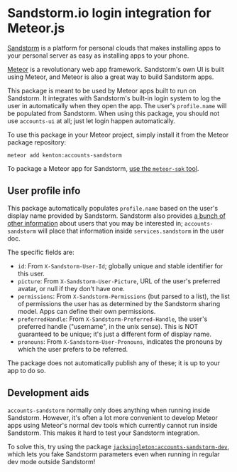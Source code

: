 # Sandstorm.io login integration for Meteor.js

[Sandstorm](https://sandstorm.io) is a platform for personal clouds that makes
installing apps to your personal server as easy as installing apps to your
phone.

[Meteor](https://meteor.com) is a revolutionary web app framework. Sandstorm's
own UI is built using Meteor, and Meteor is also a great way to build Sandstorm
apps.

This package is meant to be used by Meteor apps built to run on Sandstorm.
It integrates with Sandstorm's built-in login system to log the user in
automatically when they open the app. The user's `profile.name` will be
populated from Sandstorm. When using this package, you should not use
`accounts-ui` at all; just let login happen automatically.

To use this package in your Meteor project, simply install it from the Meteor
package repository:

    meteor add kenton:accounts-sandstorm

To package a Meteor app for Sandstorm,
[use the `meteor-spk` tool](https://github.com/sandstorm-io/meteor-spk).

## User profile info

This package automatically populates `profile.name` based on the user's
display name provided by Sandstorm. Sandstorm also provides [a bunch of
other information](https://docs.sandstorm.io/en/latest/developing/auth/#headers-that-an-app-receives)
about users that you may be interested in; `accounts-sandstorm` will
place that information inside `services.sandstorm` in the user doc.

The specific fields are:

* `id`: From `X-Sandstorm-User-Id`; globally unique and stable
  identifier for this user.
* `picture`: From `X-Sandstorm-User-Picture`, URL of the user's preferred
  avatar, or null if they don't have one.
* `permissions`: From `X-Sandstorm-Permissions` (but parsed to a list),
  the list of permissions the user has as determined by the Sandstorm
  sharing model. Apps can define their own permissions.
* `preferredHandle`: From `X-Sandstorm-Preferred-Handle`, the user's
  preferred handle ("username", in the unix sense). This is NOT
  guaranteed to be unique; it's just a different form of display name.
* `pronouns`: From `X-Sandstorm-User-Pronouns`, indicates the pronouns
  by which the user prefers to be referred.

The package does not automatically publish any of these; it is up to your
app to do so.

## Development aids

`accounts-sandstorm` normally only does anything when running inside Sandstorm. However, it's often a lot more convenient to develop Meteor apps using Meteor's normal dev tools which currently cannot run inside Sandstorm. This makes it hard to test your Sandstorm integration.

To solve this, try using the package [`jacksingleton:accounts-sandstorm-dev`](https://atmospherejs.com/jacksingleton/accounts-sandstorm-dev), which lets you fake Sandstorm parameters even when running in regular dev mode outside Sandstorm!
